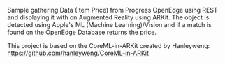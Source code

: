 Sample gathering Data (Item Price) from Progress OpenEdge using REST and displaying it with on Augmented Reality using ARKit.  The object is detected using Apple's ML (Machine Learning)/Vision and if a match is found on the OpenEdge Database returns the price.

This project is based on the CoreML-in-ARKit created by Hanleyweng:
https://github.com/hanleyweng/CoreML-in-ARKit
